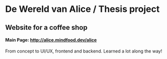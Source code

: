 # De Wereld van Alice / Thesis project

## Website for a coffee shop

#### Main Page: http://alice.mindfood.dev/alice

From concept to UI/UX, frontend and backend. Learned a lot along the way!
